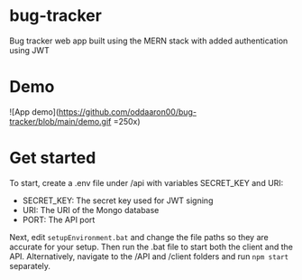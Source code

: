 # bug-tracker
 Bug tracker web app built using the MERN stack with added authentication using JWT

# Demo
![App demo](https://github.com/oddaaron00/bug-tracker/blob/main/demo.gif =250x)

# Get started
To start, create a .env file under /api with variables SECRET_KEY and URI:
- SECRET_KEY: The secret key used for JWT signing
- URI: The URI of the Mongo database
- PORT: The API port

Next, edit `setupEnvironment.bat` and change the file paths so they are accurate for your setup.
Then run the .bat file to start both the client and the API.
Alternatively, navigate to the /API and /client folders and run `npm start` separately.
